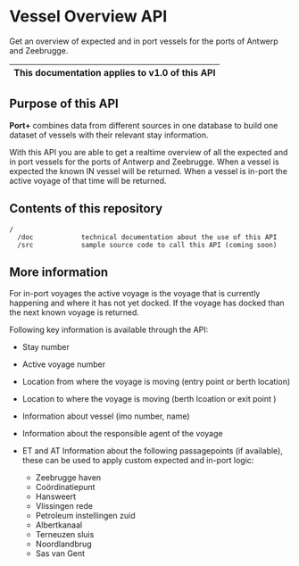 # Vessel Overview API

Get an overview of expected and in port vessels for the ports of Antwerp and Zeebrugge.

| This documentation applies to v1.0 of this API | 
| -------- |


## Purpose of this API

**Port+** combines data from different sources in one database to build one dataset of vessels with their relevant stay information.

With this API you are able to get a realtime overview of all the expected and in port vessels for the ports of Antwerp and Zeebrugge. When a vessel is expected the known IN vessel will be returned. When a vessel is in-port the active voyage of that time will be returned.



## Contents of this repository
  
```
/
  /doc            technical documentation about the use of this API
  /src            sample source code to call this API (coming soon)
```

## More information

For in-port voyages the active voyage is the voyage that is currently happening and where it has not yet docked. If the voyage has docked than the next known voyage is returned.

Following key information is available through the API:
- Stay number
- Active voyage number
- Location from where the voyage is moving (entry point or berth location)
- Location to where the voyage is moving (berth lcoation or exit point  )

- Information about vessel (imo number, name)
- Information about the responsible agent of the voyage
- ET and AT Information about the following passagepoints (if available), these can be used to apply custom expected and in-port logic: 
  - Zeebrugge haven
  - Coördinatiepunt
  - Hansweert
  - Vlissingen rede
  - Petroleum instellingen zuid
  - Albertkanaal
  - Terneuzen sluis
  - Noordlandbrug
  - Sas van Gent
